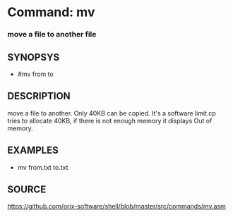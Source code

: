 # Command: mv

### move a file to another file

## SYNOPSYS
+ #mv from to

## DESCRIPTION
move a file to another. Only 40KB can be copied. It's a software limit.cp tries to allocate 40KB, if there is not enough memory it displays Out of memory.

## EXAMPLES
+ mv from.txt to.txt

## SOURCE
https://github.com/orix-software/shell/blob/master/src/commands/mv.asm
